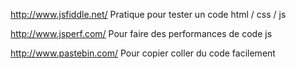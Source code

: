 <http://www.jsfiddle.net/> Pratique pour tester un code html / css / js

<http://www.jsperf.com/> Pour faire des performances de code js

<http://www.pastebin.com/> Pour copier coller du code facilement
